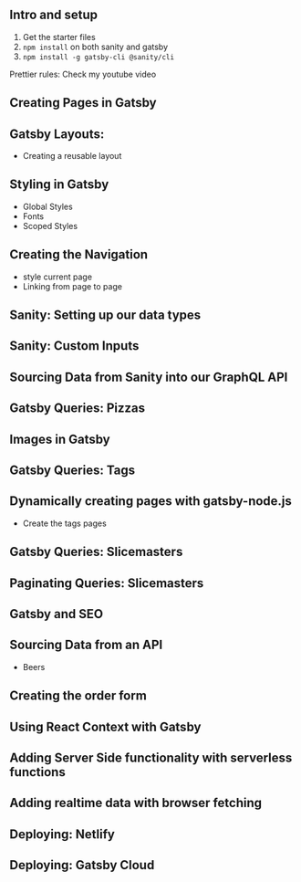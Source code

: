 ## Intro and setup

1. Get the starter files
2. `npm install` on both sanity and gatsby
3. `npm install -g gatsby-cli @sanity/cli`

Prettier rules: Check my youtube video


## Creating Pages in Gatsby

## Gatsby Layouts:
* Creating a reusable layout

## Styling in Gatsby
* Global Styles
* Fonts
* Scoped Styles

## Creating the Navigation
* style current page
* Linking from page to page

## Sanity: Setting up our data types

## Sanity: Custom Inputs

## Sourcing Data from Sanity into our GraphQL API

## Gatsby Queries: Pizzas

## Images in Gatsby

## Gatsby Queries: Tags

## Dynamically creating pages with gatsby-node.js
* Create the tags pages

## Gatsby Queries: Slicemasters

## Paginating Queries: Slicemasters

## Gatsby and SEO

## Sourcing Data from an API
* Beers

## Creating the order form

## Using React Context with Gatsby

## Adding Server Side functionality with serverless functions

## Adding realtime data with browser fetching


## Deploying: Netlify
## Deploying: Gatsby Cloud


